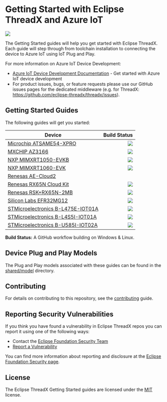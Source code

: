 # Getting Started with Eclipse ThreadX and Azure IoT

![](https://github.com/eclipse-threadx/getting-started/workflows/Markdown%20links/badge.svg)

The Getting Started guides will help you get started with Eclipse ThreadX. Each guide will step through from toolchain installation to connecting the device to Azure IoT using IoT Plug and Play.

For more information on Azure IoT Device Development:
* [Azure IoT Device Development Documentation](https://docs.microsoft.com/azure/iot-develop) - Get started with Azure IoT device development
* For product issues, bugs, or feature requests please use our GitHub issues pages for the dedicated middleware (e.g. for ThreadX: https://github.com/eclipse-threadx/threadx/issues).

## Getting Started Guides

The following guides will get you started:

|Device|Build Status|
|---|--:|
|[Microchip ATSAME54-XPRO](Microchip/ATSAME54-XPRO)|![](https://github.com/azure-rtos/getting-started/actions/workflows/ATSAME54-XPRO.yml/badge.svg)|
|[MXCHIP AZ3166](MXChip/AZ3166)|![](https://github.com/azure-rtos/getting-started/actions/workflows/AZ3166.yml/badge.svg)|
|[NXP MIMXRT1050-EVKB](NXP/MIMXRT1050-EVKB)|![](https://github.com/azure-rtos/getting-started/workflows/MIMXRT1050-EVKB/badge.svg)||
|[NXP MIMXRT1060-EVK](NXP/MIMXRT1060-EVK)|![](https://github.com/azure-rtos/getting-started/actions/workflows/MIMXRT1060-EVK.yml/badge.svg)|
|[Renesas AE-Cloud2](Renesas/Synergy)|||
|[Renesas RX65N Cloud Kit](Renesas/RX65N_Cloud_Kit)|![](https://github.com/azure-rtos/getting-started/actions/workflows/RX65N-Cloud-Kit.yml/badge.svg)||
|[Renesas RSK+RX65N-2MB](Renesas/RSK_RX65N_2MB)|![](https://github.com/azure-rtos/getting-started/actions/workflows/RSK-RX65N-2MB.yml/badge.svg)||
|[Silicon Labs EFR32MG12](SiliconLabs/EFR32MG12)|![](https://github.com/azure-rtos/getting-started/actions/workflows/EFR32MG12.yml/badge.svg)||
|[STMicroelectronics B-L475E-IOT01A](STMicroelectronics/B-L475E-IOT01A)|![](https://github.com/azure-rtos/getting-started/actions/workflows/L475E-IOT01A.yml/badge.svg)|
|[STMicroelectronics B-L4S5I-IOT01A](STMicroelectronics/B-L4S5I-IOT01A)|![](https://github.com/azure-rtos/getting-started/actions/workflows/L4S5I-IOT01A.yml/badge.svg)|
|[STMicroelectronics B-U585I-IOT02A](STMicroelectronics/B-U585I-IOT02A)|![](https://github.com/azure-rtos/getting-started/actions/workflows/U585I-IOT02A.yml/badge.svg)|

**Build Status:** A GitHub workflow building on Windows & Linux.

## Device Plug and Play Models

The Plug and Play models associated with these guides can be found in the [shared/model](shared/model) directory.

## Contributing

For details on contributing to this repository, see the [contributing](CONTRIBUTING.md) guide.

## Reporting Security Vulnerabilities

If you think you have found a vulnerability in Eclipse ThreadX repos you can report it using one of the following ways:

* Contact the [Eclipse Foundation Security Team](mailto:security@eclipse-foundation.org)
* [Report a Vulnerability](https://github.com/eclipse-threadx/threadx/security/advisories/new)

You can find more information about reporting and disclosure at the [Eclipse Foundation Security page](https://www.eclipse.org/security/).

## License

The Eclipse ThreadX Getting Started guides are licensed under the [MIT](LICENSE.txt) license.
